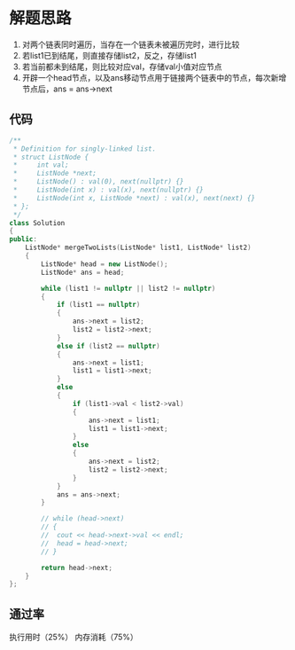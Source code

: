 # 解题思路
1. 对两个链表同时遍历，当存在一个链表未被遍历完时，进行比较
2. 若list1已到结尾，则直接存储list2，反之，存储list1
3. 若当前都未到结尾，则比较对应val，存储val小值对应节点
4. 开辟一个head节点，以及ans移动节点用于链接两个链表中的节点，每次新增节点后，ans = ans->next

## 代码

```cpp
/**
 * Definition for singly-linked list.
 * struct ListNode {
 *     int val;
 *     ListNode *next;
 *     ListNode() : val(0), next(nullptr) {}
 *     ListNode(int x) : val(x), next(nullptr) {}
 *     ListNode(int x, ListNode *next) : val(x), next(next) {}
 * };
 */
class Solution
{
public:
	ListNode* mergeTwoLists(ListNode* list1, ListNode* list2)
	{
		ListNode* head = new ListNode();
		ListNode* ans = head;

		while (list1 != nullptr || list2 != nullptr)
		{
			if (list1 == nullptr)
			{
				ans->next = list2;
				list2 = list2->next;
			}
			else if (list2 == nullptr)
			{
				ans->next = list1;
				list1 = list1->next;
			}
			else
			{
				if (list1->val < list2->val)
				{
					ans->next = list1;
					list1 = list1->next;
				}
				else
				{
					ans->next = list2;
					list2 = list2->next;
				}
			}
            ans = ans->next;
		}

		// while (head->next)
		// {
		// 	cout << head->next->val << endl;
		// 	head = head->next;
		// }

		return head->next;
	}
};
```

## 通过率
执行用时（25%） 内存消耗（75%）